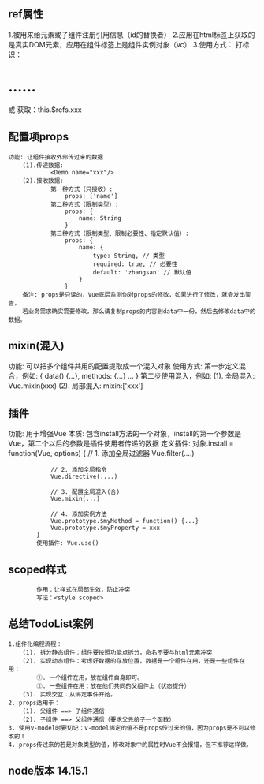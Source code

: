 ## ref属性
  1.被用来给元素或子组件注册引用信息（id的替换者）
  2.应用在html标签上获取的是真实DOM元素，应用在组件标签上是组件实例对象（vc）
  3.使用方式：
    打标识：<h1 ref="xxx">......</h1> 或 <School ref="xxx"></School>
    获取：this.$refs.xxx

## 配置项props
	功能: 让组件接收外部传过来的数据
		(1).传递数据:
				<Demo name="xxx"/>
		(2).接收数据:
				第一种方式（只接收）:
					props: ['name']
				第二种方式（限制类型）:
					props: {
						name: String
					}
				第三种方式（限制类型、限制必要性、指定默认值）:
					props: {
						name: {
							type: String, // 类型
							required: true, // 必要性
							default: 'zhangsan' // 默认值
						}
					}
		备注: props是只读的，Vue底层监测你对props的修改，如果进行了修改，就会发出警告，
		若业务需求确实需要修改，那么请复制props的内容到data中一份，然后去修改data中的数据。
## mixin(混入)		
   功能: 可以把多个组件共用的配置提取成一个混入对象
	 使用方式:
			第一步定义混合，例如:
				{
					data() {...},
					methods: {...}
					...
				}
			第二步使用混入，例如:
				(1). 全局混入: Vue.mixin(xxx)
				(2). 局部混入: mixin:['xxx']
				
## 插件
   功能: 用于增强Vue
	 本质: 包含install方法的一个对象，install的第一个参数是Vue，第二个以后的参数是插件使用者传递的数据
	 定义插件:
			对象.install = function(Vue, options) {
				// 1. 添加全局过滤器
				Vue.filter(....)
				
				// 2. 添加全局指令
				Vue.directive(....)
				
				// 3. 配置全局混入(合)
				Vue.mixin(...)
				
				// 4. 添加实例方法
				Vue.prototype.$myMethod = function() {...}
				Vue.prototype.$myProperty = xxx
			}
			使用插件: Vue.use()
			
## scoped样式
			作用：让样式在局部生效，防止冲突
			写法：<style scoped> 

## 总结TodoList案例
	1.组件化编程流程：
		(1). 拆分静态组件：组件要按照功能点拆分，命名不要与html元素冲突
		(2). 实现动态组件：考虑好数据的存放位置，数据是一个组件在用，还是一些组件在用：
			①. 一个组件在用，放在组件自身即可。
			②. 一些组件在用：放在他们共同的父组件上（状态提升）
		(3). 实现交互：从绑定事件开始。
	2. props适用于：
		(1). 父组件 ==> 子组件通信
		(2). 子组件 ==> 父组件通信（要求父先给子一个函数）
	3. 使用v-model时要切记：v-model绑定的值不是props传过来的值，因为props是不可以修改的！
	4. props传过来的若是对象类型的值，修改对象中的属性时Vue不会报错，但不推荐这样做。

## node版本 14.15.1